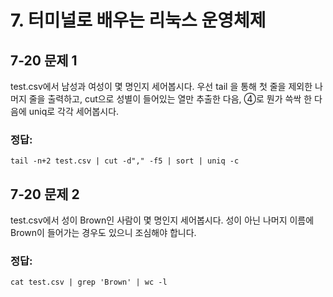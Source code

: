 # 7. 터미널로 배우는 리눅스 운영체제   
   
## 7-20 문제 1   
test.csv에서 남성과 여성이 몇 명인지 세어봅시다. 우선 tail 을 통해 첫 줄을 제외한 나머지 줄을 출력하고, cut으로 성별이 들어있는 열만 추출한 다음, ④로 뭔가 쓱싹 한 다음에 uniq로 각각 세어봅시다.   
### 정답:   
```
tail -n+2 test.csv | cut -d"," -f5 | sort | uniq -c
```
   
## 7-20 문제 2   
test.csv에서 성이 Brown인 사람이 몇 명인지 세어봅시다. 성이 아닌 나머지 이름에 Brown이 들어가는 경우도 있으니 조심해야 합니다.   
### 정답:   
```
cat test.csv | grep 'Brown' | wc -l
``` 

